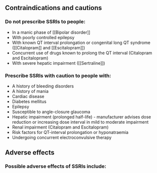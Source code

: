 ## Contraindications and cautions
### Do not prescribe SSRIs to people:
- In a manic phase of [[Bipolar disorder]]
- With poorly controlled epilepsy
- With known QT interval prolongation or congenital long QT syndrome ([[Citalopram]] and [[Escitalopram]])
- Concurrent use of drugs known to prolong the QT interval (Citalopram and Escitalopram)
- With severe hepatic impairment ([[Sertraline]])

### Prescribe SSRIs with caution to people with:
- A history of bleeding disorders
- A history of mania
- Cardiac disease
- Diabetes mellitus
- Epilepsy
- Susceptible to angle-closure glaucoma
- Hepatic impairment (prolonged half-life) - manufacturer advises dose reduction or increasing dose interval in mild to moderate impairment
- Renal impairment (Citalopram and Escitalopram)
- Risk factors for QT-interval prolongation or hyponatraemia
- Undergoing concurrent electroconvulsive therapy

## Adverse effects
### Possible adverse effects of SSRIs include: